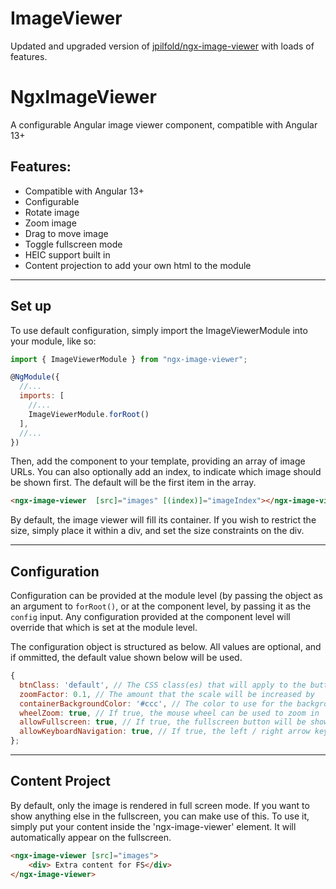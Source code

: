# ImageViewer

Updated and upgraded version of [jpilfold/ngx-image-viewer](https://github.com/jpilfold/ngx-image-viewer) with loads of features.

# NgxImageViewer

A configurable Angular image viewer component, compatible with Angular 13+

## Features:
 * Compatible with Angular 13+
 * Configurable
 * Rotate image
 * Zoom image
 * Drag to move image
 * Toggle fullscreen mode
 * HEIC support built in
 * Content projection to add your own html to the module

---

## Set up

To use default configuration, simply import the ImageViewerModule into your module, like so:

```javascript
import { ImageViewerModule } from "ngx-image-viewer";

@NgModule({
  //...
  imports: [
    //...
    ImageViewerModule.forRoot()
  ],
  //...
})
```

Then, add the component to your template, providing an array of image URLs. You can also optionally add an index, to indicate which image should be shown first. The default will be the first item in the array.

```html
<ngx-image-viewer  [src]="images" [(index)]="imageIndex"></ngx-image-viewer>
```

By default, the image viewer will fill its container. If you wish to restrict the size, simply place it within a div, and set the size constraints on the div.

---

## Configuration

Configuration can be provided at the module level (by passing the object as an argument to `forRoot()`, or at the component level, by passing it as the `config` input. Any configuration provided at the component level will override that which is set at the module level.

The configuration object is structured as below. All values are optional, and if ommitted, the default value shown below will be used.

```javascript
{
  btnClass: 'default', // The CSS class(es) that will apply to the buttons
  zoomFactor: 0.1, // The amount that the scale will be increased by
  containerBackgroundColor: '#ccc', // The color to use for the background. This can provided in hex, or rgb(a).
  wheelZoom: true, // If true, the mouse wheel can be used to zoom in
  allowFullscreen: true, // If true, the fullscreen button will be shown, allowing the user to entr fullscreen mode
  allowKeyboardNavigation: true, // If true, the left / right arrow keys can be used for navigation
};
```
---

## Content Project
By default, only the image is rendered in full screen mode. If you want to show anything else in the fullscreen, you can make use of this. To use it, simply put your content inside the 'ngx-image-viewer' element. It will automatically appear on the fullscreen. 

```html 
<ngx-image-viewer [src]="images">
    <div> Extra content for FS</div>
</ngx-image-viewer>
```
